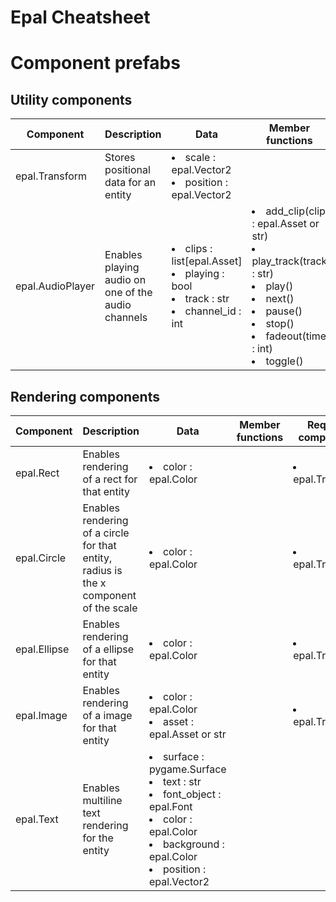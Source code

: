# Epal Cheatsheet


# Component prefabs

## Utility components
| Component | Description | Data | Member functions | Requires components | Arguments |
| --------- | ----------- | ---- | ---------------- | ------------------- | --------- |
| epal.Transform | Stores positional data for an entity | <li>scale : epal.Vector2</li><li>position : epal.Vector2</li> |  |  |
| epal.AudioPlayer | Enables playing audio on one of the audio channels | <li>clips : list[epal.Asset]</li> <li>playing : bool</li> <li>track : str</li> <li>channel_id : int</li> | <li>add_clip(clip : epal.Asset or str)</li> <li>play_track(track : str)</li> <li>play()</li> <li>next()</li> <li>pause()</li> <li>stop()</li> <li>fadeout(time : int)</li> <li>toggle()</li> |  |  |

## Rendering components
| Component | Description | Data | Member functions | Requires components | Arguments |
| --------- | ----------- | ---- | ---------------- | ------------------- | --------- |
| epal.Rect | Enables rendering of a rect for that entity | <li>color : epal.Color</li> | | <li>epal.Transform</li> |  |
| epal.Circle | Enables rendering of a circle for that entity, radius is the x component of the scale | <li>color : epal.Color</li> |  | <li>epal.Transform</li> |  |
| epal.Ellipse | Enables rendering of a ellipse for that entity | <li>color : epal.Color</li> |  | <li>epal.Transform</li> |  |
| epal.Image | Enables rendering of a image for that entity | <li>color : epal.Color</li> <li>asset : epal.Asset or str</li> |  | <li>epal.Transform</li> | <li>asset : epal.Asset or str</li> |
| epal.Text | Enables multiline text rendering for the entity | <li>surface : pygame.Surface</li><li>text : str</li><li>font_object : epal.Font</li><li>color : epal.Color</li><li>background : epal.Color</li><li>position : epal.Vector2</li> | | | <li>text : str</li> |